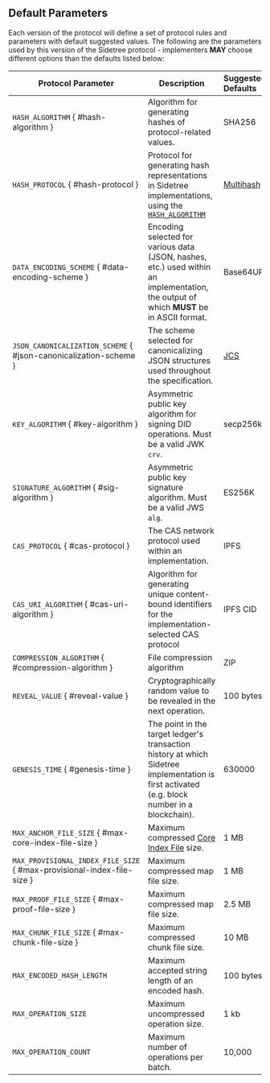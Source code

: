 ## Default Parameters

Each version of the protocol will define a set of protocol rules and parameters with default suggested values. The following are the parameters used by this version of the Sidetree protocol - implementers ****MAY**** choose different options than the defaults listed below:

| Protocol Parameter          | Description                                                                   | Suggested Defaults |
|-----------------------------|-------------------------------------------------------------------------------|:-------------------|
| `HASH_ALGORITHM` { #hash-algorithm }       | Algorithm for generating hashes of protocol-related values.    |             SHA256 |
| `HASH_PROTOCOL` { #hash-protocol }       | Protocol for generating hash representations in Sidetree implementations, using the [`HASH_ALGORITHM`](#hash-algorithm) | [Multihash](#multihash) |
| `DATA_ENCODING_SCHEME` { #data-encoding-scheme } | Encoding selected for various data (JSON, hashes, etc.) used within an implementation, the output of which ****MUST**** be in ASCII format. | Base64URL |
| `JSON_CANONICALIZATION_SCHEME` { #json-canonicalization-scheme } | The scheme selected for canonicalizing JSON structures used throughout the specification. | [JCS](https://tools.ietf.org/html/draft-rundgren-json-canonicalization-scheme-17) |
| `KEY_ALGORITHM` { #key-algorithm }         | Asymmetric public key algorithm for signing DID operations. Must be a valid JWK `crv`.    |          secp256k1 |
| `SIGNATURE_ALGORITHM` { #sig-algorithm }   | Asymmetric public key signature algorithm. Must be a valid JWS `alg`.                    |             ES256K |
| `CAS_PROTOCOL` { #cas-protocol }       | The CAS network protocol used within an implementation.            |               IPFS |
| `CAS_URI_ALGORITHM` { #cas-uri-algorithm }       | Algorithm for generating unique content-bound identifiers for the implementation-selected CAS protocol                      |           IPFS CID |
| `COMPRESSION_ALGORITHM` { #compression-algorithm } | File compression algorithm                             |                ZIP |
| `REVEAL_VALUE` { #reveal-value } | Cryptographically random value to be revealed in the next operation. |  100 bytes |
| `GENESIS_TIME` { #genesis-time }                 | The point in the target ledger's transaction history at which Sidetree implementation is first activated (e.g. block number in a blockchain).    |             630000 |
| `MAX_ANCHOR_FILE_SIZE` { #max-core-index-file-size } | Maximum compressed [Core Index File](#core-index-file) size.                     |               1 MB |
| `MAX_PROVISIONAL_INDEX_FILE_SIZE` { #max-provisional-index-file-size }       | Maximum compressed map file size.                        |               1 MB |
| `MAX_PROOF_FILE_SIZE` { #max-proof-file-size }       | Maximum compressed map file size.                        |               2.5 MB |
| `MAX_CHUNK_FILE_SIZE`  { #max-chunk-file-size }  | Maximum compressed chunk file size.                      |              10 MB |
| `MAX_ENCODED_HASH_LENGTH`   | Maximum accepted string length of an encoded hash.                            |          100 bytes |
| `MAX_OPERATION_SIZE`        | Maximum uncompressed operation size.                                          |               1 kb |
| `MAX_OPERATION_COUNT`       | Maximum number of operations per batch.                                       |             10,000 |